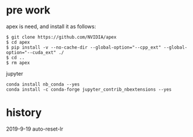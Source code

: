 # pre work
apex is need, and install it as follows:
```shell script
$ git clone https://github.com/NVIDIA/apex
$ cd apex
$ pip install -v --no-cache-dir --global-option="--cpp_ext" --global-option="--cuda_ext" ./
$ cd ..
$ rm apex
```

jupyter
```shell script
conda install nb_conda --yes
conda install -c conda-forge jupyter_contrib_nbextensions --yes

```
# history

2019-9-19 auto-reset-lr